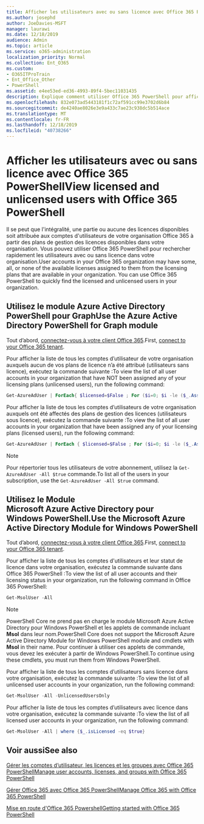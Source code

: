 ```yaml
---
title: Afficher les utilisateurs avec ou sans licence avec Office 365 PowerShell
ms.author: josephd
author: JoeDavies-MSFT
manager: laurawi
ms.date: 12/18/2019
audience: Admin
ms.topic: article
ms.service: o365-administration
localization_priority: Normal
ms.collection: Ent_O365
ms.custom:
- O365ITProTrain
- Ent_Office_Other
- PowerShell
ms.assetid: e4ee53ed-ed36-4993-89f4-5bec11031435
description: Explique comment utiliser Office 365 PowerShell pour afficher des comptes d'utilisateurs sous licence ou non.
ms.openlocfilehash: 832e073ad5443181f1c72af591cc99e3702d6b84
ms.sourcegitcommit: de4240ae8026e3e9a433c7ae23c938dc5b514ace
ms.translationtype: MT
ms.contentlocale: fr-FR
ms.lasthandoff: 12/18/2019
ms.locfileid: "40738266"
---
```

# <a name="view-licensed-and-unlicensed-users-with-office-365-powershell"></a><span data-ttu-id="42e0c-103">Afficher les utilisateurs avec ou sans licence avec Office 365 PowerShell</span><span class="sxs-lookup"><span data-stu-id="42e0c-103">View licensed and unlicensed users with Office 365 PowerShell</span></span>

<span data-ttu-id="42e0c-p101">Il se peut que l'intégralité, une partie ou aucune des licences disponibles soit attribuée aux comptes d'utilisateurs de votre organisation Office 365 à partir des plans de gestion des licences disponibles dans votre organisation. Vous pouvez utiliser Office 365 PowerShell pour rechercher rapidement les utilisateurs avec ou sans licence dans votre organisation.</span><span class="sxs-lookup"><span data-stu-id="42e0c-p101">User accounts in your Office 365 organization may have some, all, or none of the available licenses assigned to them from the licensing plans that are available in your organization. You can use Office 365 PowerShell to quickly find the licensed and unlicensed users in your organization.</span></span>

## <a name="use-the-azure-active-directory-powershell-for-graph-module"></a><span data-ttu-id="42e0c-106">Utilisez le module Azure Active Directory PowerShell pour Graph</span><span class="sxs-lookup"><span data-stu-id="42e0c-106">Use the Azure Active Directory PowerShell for Graph module</span></span>

<span data-ttu-id="42e0c-107">Tout d’abord, [connectez-vous à votre client Office 365](connect-to-office-365-powershell.md#connect-with-the-azure-active-directory-powershell-for-graph-module).</span><span class="sxs-lookup"><span data-stu-id="42e0c-107">First, [connect to your Office 365 tenant](connect-to-office-365-powershell.md#connect-with-the-azure-active-directory-powershell-for-graph-module).</span></span>
 
<span data-ttu-id="42e0c-108">Pour afficher la liste de tous les comptes d’utilisateur de votre organisation auxquels aucun de vos plans de licence n’a été attribué (utilisateurs sans licence), exécutez la commande suivante :</span><span class="sxs-lookup"><span data-stu-id="42e0c-108">To view the list of all user accounts in your organization that have NOT been assigned any of your licensing plans (unlicensed users), run the following command:</span></span>
  
```powershell
Get-AzureAdUser | ForEach{ $licensed=$False ; For ($i=0; $i -le ($_.AssignedLicenses | Measure).Count ; $i++) { If( [string]::IsNullOrEmpty(  $_.AssignedLicenses[$i].SkuId ) -ne $True) { $licensed=$true } } ; If( $licensed -eq $false) { Write-Host $_.UserPrincipalName} }
```

<span data-ttu-id="42e0c-109">Pour afficher la liste de tous les comptes d’utilisateurs de votre organisation auxquels ont été affectés des plans de gestion des licences (utilisateurs sous licence), exécutez la commande suivante :</span><span class="sxs-lookup"><span data-stu-id="42e0c-109">To view the list of all user accounts in your organization that have been assigned any of your licensing plans (licensed users), run the following command:</span></span>
  
```powershell
Get-AzureAdUser | ForEach { $licensed=$False ; For ($i=0; $i -le ($_.AssignedLicenses | Measure).Count ; $i++) { If( [string]::IsNullOrEmpty(  $_.AssignedLicenses[$i].SkuId ) -ne $True) { $licensed=$true } } ; If( $licensed -eq $true) { Write-Host $_.UserPrincipalName} }
```

>[!Note]
><span data-ttu-id="42e0c-110">Pour répertorier tous les utilisateurs de votre abonnement, utilisez la `Get-AzureAdUser -All $true` commande.</span><span class="sxs-lookup"><span data-stu-id="42e0c-110">To list all of the users in your subscription, use the `Get-AzureAdUser -All $true` command.</span></span>
>

## <a name="use-the-microsoft-azure-active-directory-module-for-windows-powershell"></a><span data-ttu-id="42e0c-111">Utilisez le Module Microsoft Azure Active Directory pour Windows PowerShell.</span><span class="sxs-lookup"><span data-stu-id="42e0c-111">Use the Microsoft Azure Active Directory Module for Windows PowerShell</span></span>

<span data-ttu-id="42e0c-112">Tout d’abord, [connectez-vous à votre client Office 365](connect-to-office-365-powershell.md#connect-with-the-microsoft-azure-active-directory-module-for-windows-powershell).</span><span class="sxs-lookup"><span data-stu-id="42e0c-112">First, [connect to your Office 365 tenant](connect-to-office-365-powershell.md#connect-with-the-microsoft-azure-active-directory-module-for-windows-powershell).</span></span>

<span data-ttu-id="42e0c-113">Pour afficher la liste de tous les comptes d'utilisateurs et leur statut de licence dans votre organisation, exécutez la commande suivante dans Office 365 PowerShell :</span><span class="sxs-lookup"><span data-stu-id="42e0c-113">To view the list of all user accounts and their licensing status in your organization, run the following command in Office 365 PowerShell:</span></span>
  
```powershell
Get-MsolUser -All
```

>[!Note]
><span data-ttu-id="42e0c-114">PowerShell Core ne prend pas en charge le module Microsoft Azure Active Directory pour Windows PowerShell et les applets de commande incluant **Msol** dans leur nom.</span><span class="sxs-lookup"><span data-stu-id="42e0c-114">PowerShell Core does not support the Microsoft Azure Active Directory Module for Windows PowerShell module and cmdlets with **Msol** in their name.</span></span> <span data-ttu-id="42e0c-115">Pour continuer à utiliser ces applets de commande, vous devez les exécuter à partir de Windows PowerShell.</span><span class="sxs-lookup"><span data-stu-id="42e0c-115">To continue using these cmdlets, you must run them from Windows PowerShell.</span></span>
>

<span data-ttu-id="42e0c-116">Pour afficher la liste de tous les comptes d’utilisateurs sans licence dans votre organisation, exécutez la commande suivante :</span><span class="sxs-lookup"><span data-stu-id="42e0c-116">To view the list of all unlicensed user accounts in your organization, run the following command:</span></span>
  
```powershell
Get-MsolUser -All -UnlicensedUsersOnly
```

<span data-ttu-id="42e0c-117">Pour afficher la liste de tous les comptes d’utilisateurs avec licence dans votre organisation, exécutez la commande suivante :</span><span class="sxs-lookup"><span data-stu-id="42e0c-117">To view the list of all licensed user accounts in your organization, run the following command:</span></span>
  
```powershell
Get-MsolUser -All | where {$_.isLicensed -eq $true}
```

## <a name="see-also"></a><span data-ttu-id="42e0c-118">Voir aussi</span><span class="sxs-lookup"><span data-stu-id="42e0c-118">See also</span></span>

[<span data-ttu-id="42e0c-119">Gérer les comptes d’utilisateur, les licences et les groupes avec Office 365 PowerShell</span><span class="sxs-lookup"><span data-stu-id="42e0c-119">Manage user accounts, licenses, and groups with Office 365 PowerShell</span></span>](manage-user-accounts-and-licenses-with-office-365-powershell.md)
  
[<span data-ttu-id="42e0c-120">Gérer Office 365 avec Office 365 PowerShell</span><span class="sxs-lookup"><span data-stu-id="42e0c-120">Manage Office 365 with Office 365 PowerShell</span></span>](manage-office-365-with-office-365-powershell.md)
  
[<span data-ttu-id="42e0c-121">Mise en route d'Office 365 Powershell</span><span class="sxs-lookup"><span data-stu-id="42e0c-121">Getting started with Office 365 PowerShell</span></span>](getting-started-with-office-365-powershell.md)
